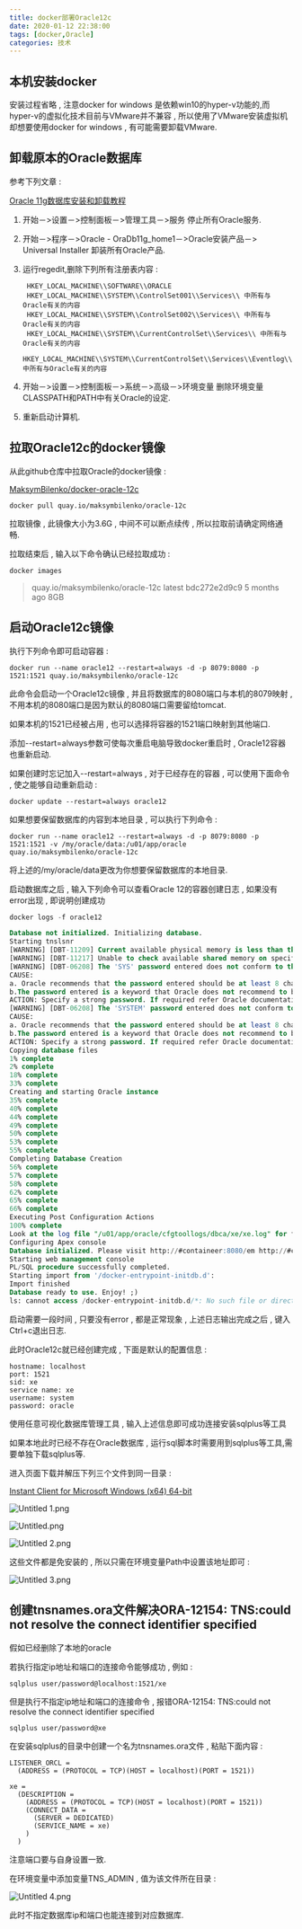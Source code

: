```yaml
---
title: docker部署Oracle12c
date: 2020-01-12 22:38:00
tags: [docker,Oracle]
categories: 技术
---
```


## 本机安装docker

安装过程省略 , 注意docker for windows 是依赖win10的hyper-v功能的,而hyper-v的虚拟化技术目前与VMware并不兼容 , 所以使用了VMware安装虚拟机却想要使用docker for windows , 有可能需要卸载VMware.

## 卸载原本的Oracle数据库

参考下列文章 :

[Oracle 11g数据库安装和卸载教程](https://zhuanlan.zhihu.com/p/34256436)

1. 开始－>设置－>控制面板－>管理工具－>服务 停止所有Oracle服务.

2. 开始－>程序－>Oracle - OraDb11g_home1－>Oracle安装产品－> Universal Installer 卸装所有Oracle产品.

3. 运行regedit,删除下列所有注册表内容 :

   ```
    HKEY_LOCAL_MACHINE\\SOFTWARE\\ORACLE
    HKEY_LOCAL_MACHINE\\SYSTEM\\ControlSet001\\Services\\ 中所有与Oracle有关的内容
    HKEY_LOCAL_MACHINE\\SYSTEM\\ControlSet002\\Services\\ 中所有与Oracle有关的内容
    HKEY_LOCAL_MACHINE\\SYSTEM\\CurrentControlSet\\Services\\ 中所有与Oracle有关的内容
    HKEY_LOCAL_MACHINE\\SYSTEM\\CurrentControlSet\\Services\\Eventlog\\Application\\ 中所有与Oracle有关的内容
   ```

4. 开始－>设置－>控制面板－>系统－>高级－>环境变量 删除环境变量CLASSPATH和PATH中有关Oracle的设定.

5. 重新启动计算机.

## 拉取Oracle12c的docker镜像

从此github仓库中拉取Oracle的docker镜像 :

[MaksymBilenko/docker-oracle-12c](https://github.com/MaksymBilenko/docker-oracle-12c)

```shell
docker pull quay.io/maksymbilenko/oracle-12c
```

拉取镜像 , 此镜像大小为3.6G , 中间不可以断点续传 , 所以拉取前请确定网络通畅.

拉取结束后 , 输入以下命令确认已经拉取成功 : 

```shell
docker images
```

> quay.io/maksymbilenko/oracle-12c                       latest              bdc272e2d9c9        5 months ago        8GB

## 启动Oracle12c镜像

执行下列命令即可启动容器 :

```shell
docker run --name oracle12 --restart=always -d -p 8079:8080 -p 1521:1521 quay.io/maksymbilenko/oracle-12c
```

此命令会启动一个Oracle12c镜像 , 并且将数据库的8080端口与本机的8079映射 , 不用本机的8080端口是因为默认的8080端口需要留给tomcat.

如果本机的1521已经被占用 , 也可以选择将容器的1521端口映射到其他端口.

添加--restart=always参数可使每次重启电脑导致docker重启时 , Oracle12容器也重新启动.

如果创建时忘记加入--restart=always , 对于已经存在的容器 , 可以使用下面命令 , 使之能够自动重新启动 :

```shell
docker update --restart=always oracle12
```

如果想要保留数据库的内容到本地目录 , 可以执行下列命令 :

```shell
docker run --name oracle12 --restart=always -d -p 8079:8080 -p 1521:1521 -v /my/oracle/data:/u01/app/oracle quay.io/maksymbilenko/oracle-12c
```

将上述的/my/oracle/data更改为你想要保留数据库的本地目录.

启动数据库之后 , 输入下列命令可以查看Oracle 12的容器创建日志 , 如果没有error出现 , 即说明创建成功

```sql
docker logs -f oracle12

Database not initialized. Initializing database.
Starting tnslsnr
[WARNING] [DBT-11209] Current available physical memory is less than the required physical memory (2,048MB) for creating the database.
[WARNING] [DBT-11217] Unable to check available shared memory on specified node(s) (b68f267b42c8).
[WARNING] [DBT-06208] The 'SYS' password entered does not conform to the Oracle recommended standards.
CAUSE:
a. Oracle recommends that the password entered should be at least 8 characters in length, contain at least 1 uppercase character, 1 lower case character and 1 digit [0-9].
b.The password entered is a keyword that Oracle does not recommend to be used as password
ACTION: Specify a strong password. If required refer Oracle documentation for guidelines.
[WARNING] [DBT-06208] The 'SYSTEM' password entered does not conform to the Oracle recommended standards.
CAUSE:
a. Oracle recommends that the password entered should be at least 8 characters in length, contain at least 1 uppercase character, 1 lower case character and 1 digit [0-9].
b.The password entered is a keyword that Oracle does not recommend to be used as password
ACTION: Specify a strong password. If required refer Oracle documentation for guidelines.
Copying database files
1% complete
2% complete
18% complete
33% complete
Creating and starting Oracle instance
35% complete
40% complete
44% complete
49% complete
50% complete
53% complete
55% complete
Completing Database Creation
56% complete
57% complete
58% complete
62% complete
65% complete
66% complete
Executing Post Configuration Actions
100% complete
Look at the log file "/u01/app/oracle/cfgtoollogs/dbca/xe/xe.log" for further details.
Configuring Apex console
Database initialized. Please visit http://#containeer:8080/em http://#containeer:8080/apex for extra configuration if needed
Starting web management console
PL/SQL procedure successfully completed.
Starting import from '/docker-entrypoint-initdb.d':
Import finished
Database ready to use. Enjoy! ;)
ls: cannot access /docker-entrypoint-initdb.d/*: No such file or directory
```

启动需要一段时间 , 只要没有error , 都是正常现象 , 上述日志输出完成之后 , 键入Ctrl+c退出日志.

此时Oracle12c就已经创建完成 , 下面是默认的配置信息 :

```
hostname: localhost
port: 1521
sid: xe
service name: xe
username: system
password: oracle
```

使用任意可视化数据库管理工具 , 输入上述信息即可成功连接安装sqlplus等工具

如果本地此时已经不存在Oracle数据库 , 运行sql脚本时需要用到sqlplus等工具,需要单独下载sqlplus等.

进入页面下载并解压下列三个文件到同一目录 :

[Instant Client for Microsoft Windows (x64) 64-bit](https://www.oracle.com/database/technologies/instant-client/winx64-64-downloads.html)

![Untitled _1_.png](https://i.loli.net/2020/01/12/4L5wXhUnZ6Qy1kI.png)

![Untitled.png](https://i.loli.net/2020/01/12/UIVj2FXTCetY3k1.png)

![Untitled _2_.png](https://i.loli.net/2020/01/12/p7uDmBvqjdKP4Mi.png)

这些文件都是免安装的 , 所以只需在环境变量Path中设置该地址即可 :

![Untitled _3_.png](https://i.loli.net/2020/01/12/LYpnoesHA7URDgm.png)

## 创建tnsnames.ora文件解决ORA-12154: TNS:could not resolve the connect identifier specified

假如已经删除了本地的oracle

若执行指定ip地址和端口的连接命令能够成功 , 例如 :

```
sqlplus user/password@localhost:1521/xe
```

但是执行不指定ip地址和端口的连接命令 , 报错ORA-12154: TNS:could not resolve the connect identifier specified

```
sqlplus user/password@xe
```

在安装sqlplus的目录中创建一个名为tnsnames.ora文件 , 粘贴下面内容 :

```
LISTENER_ORCL =
  (ADDRESS = (PROTOCOL = TCP)(HOST = localhost)(PORT = 1521))

xe =
  (DESCRIPTION =
    (ADDRESS = (PROTOCOL = TCP)(HOST = localhost)(PORT = 1521))
    (CONNECT_DATA =
      (SERVER = DEDICATED)
      (SERVICE_NAME = xe)
    )
  )
```

注意端口要与自身设置一致.

在环境变量中添加变量TNS_ADMIN , 值为该文件所在目录 :

![Untitled _4_.png](https://i.loli.net/2020/01/12/nde2MIVhjkOQF4C.png)

此时不指定数据库ip和端口也能连接到对应数据库.